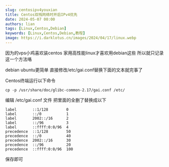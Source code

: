 ```yaml
---
slug: centosipv4youxian
title: Centos双栈网络时开启IPv4优先
date: 2024-05-07 00:00
authors: lian
tags: [Linux,Centos,Debian]
keywords: [Linux,Centos,Debian,教程]
image: https://i.darklotus.cn/images/2024/04/17/linux.webp
---
```


因为的vps小鸡喜欢装centos 家用高性能linux才喜欢用debian这些 所以就只记录这一个方法咯

debian ubuntu更简单 直接修改/etc/gai.conf替换下面的文本就完事了

<!-- truncate -->

Centos终端运行以下命令

```
cp -p /usr/share/doc/glibc-common-2.17/gai.conf /etc/
```

编辑 /etc/gai.conf 文件 把里面的全删了替换成以下

```
label       ::1/128        0
label       ::/0           1
label       2002::/16      2
label       ::/96          3
label       ::ffff:0:0/96  4
precedence  ::1/128        50
precedence  ::/0           40
precedence  2002::/16      30
precedence  ::/96          20
precedence  ::ffff:0:0/96  100
```

保存即可